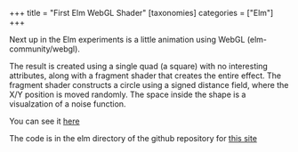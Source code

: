 +++
title = "First Elm WebGL Shader"
[taxonomies]
categories = ["Elm"]
+++

Next up in the Elm experiments is a little animation using WebGL (elm-community/webgl).

The result is created using a single quad (a square) with no interesting attributes, along with a fragment
shader that creates the entire effect. The fragment shader constructs a circle using a signed distance field,
where the X/Y position is moved randomly. The space inside the shape is a visualzation of a noise function.

You can see it [here](http://itscomputersciencetime.com/elm/shader-fun.html)

The code is in the elm directory of the github repository for
[this site](https://github.com/nsmryan/itscomputersciencetime.com/tree/master/elm)


